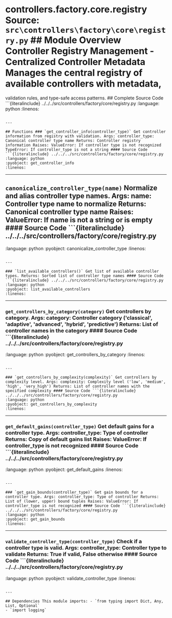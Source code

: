 # controllers.factory.core.registry **Source:** `src\controllers\factory\core\registry.py` ## Module Overview Controller Registry Management - Centralized Controller Metadata Manages the central registry of available controllers with metadata,

validation rules, and type-safe access patterns. ## Complete Source Code ```{literalinclude} ../../../src/controllers/factory/core/registry.py
:language: python
:linenos:
```

---

## Functions ### `get_controller_info(controller_type)` Get controller information from registry with validation. Args: controller_type: Canonical controller type name Returns: Controller registry information Raises: ValueError: If controller type is not recognized TypeError: If controller_type is not a string #### Source Code ```{literalinclude} ../../../src/controllers/factory/core/registry.py
:language: python
:pyobject: get_controller_info
:linenos:
```

---

## `canonicalize_controller_type(name)` Normalize and alias controller type names. Args: name: Controller type name to normalize Returns: Canonical controller type name Raises: ValueError: If name is not a string or is empty #### Source Code ```{literalinclude} ../../../src/controllers/factory/core/registry.py

:language: python
:pyobject: canonicalize_controller_type
:linenos:
```

---

### `list_available_controllers()` Get list of available controller types. Returns: Sorted list of controller type names #### Source Code ```{literalinclude} ../../../src/controllers/factory/core/registry.py
:language: python
:pyobject: list_available_controllers
:linenos:
```

---

### `get_controllers_by_category(category)` Get controllers by category. Args: category: Controller category ('classical', 'adaptive', 'advanced', 'hybrid', 'predictive') Returns: List of controller names in the category #### Source Code ```{literalinclude} ../../../src/controllers/factory/core/registry.py

:language: python
:pyobject: get_controllers_by_category
:linenos:
```

---

### `get_controllers_by_complexity(complexity)` Get controllers by complexity level. Args: complexity: Complexity level ('low', 'medium', 'high', 'very_high') Returns: List of controller names with the specified complexity #### Source Code ```{literalinclude} ../../../src/controllers/factory/core/registry.py
:language: python
:pyobject: get_controllers_by_complexity
:linenos:
```

---

### `get_default_gains(controller_type)` Get default gains for a controller type. Args: controller_type: Type of controller Returns: Copy of default gains list Raises: ValueError: If controller_type is not recognized #### Source Code ```{literalinclude} ../../../src/controllers/factory/core/registry.py

:language: python
:pyobject: get_default_gains
:linenos:
```

---

### `get_gain_bounds(controller_type)` Get gain bounds for a controller type. Args: controller_type: Type of controller Returns: List of (lower, upper) bound tuples Raises: ValueError: If controller_type is not recognized #### Source Code ```{literalinclude} ../../../src/controllers/factory/core/registry.py
:language: python
:pyobject: get_gain_bounds
:linenos:
```

---

### `validate_controller_type(controller_type)` Check if a controller type is valid. Args: controller_type: Controller type to validate Returns: True if valid, False otherwise #### Source Code ```{literalinclude} ../../../src/controllers/factory/core/registry.py

:language: python
:pyobject: validate_controller_type
:linenos:
```

---

## Dependencies This module imports: - `from typing import Dict, Any, List, Optional`
- `import logging`
